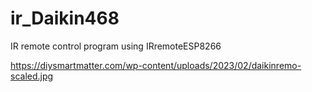 # ir_Daikin468
IR remote control program using IRremoteESP8266

https://diysmartmatter.com/wp-content/uploads/2023/02/daikinremo-scaled.jpg

